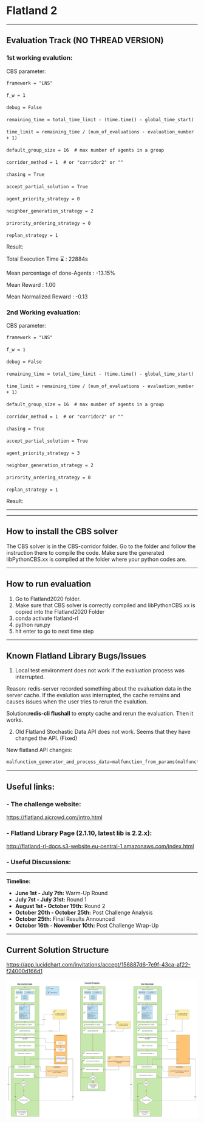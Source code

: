 # Flatland 2

---
## Evaluation Track  (NO THREAD VERSION)
### 1st working evalution:
CBS parameter: 

    framework = "LNS"
    
    f_w = 1
    
    debug = False
    
    remaining_time = total_time_limit - (time.time() - global_time_start)
    
    time_limit = remaining_time / (num_of_evaluations - evaluation_number + 1)
    
    default_group_size = 16  # max number of agents in a group
    
    corridor_method = 1  # or "corridor2" or ""
    
    chasing = True
    
    accept_partial_solution = True
    
    agent_priority_strategy = 0
    
    neighbor_generation_strategy = 2
    
    prirority_ordering_strategy = 0
    
    replan_strategy = 1
    

Result:

  Total Execution Time ⌛ : 22884s
  
  Mean percentage of done-Agents : -13.15%
  
  Mean Reward : 1.00
  
  Mean Normalized Reward : -0.13
  
  
### 2nd Working evaluation:
CBS parameter: 

    framework = "LNS"
    
    f_w = 1
    
    debug = False
    
    remaining_time = total_time_limit - (time.time() - global_time_start)
    
    time_limit = remaining_time / (num_of_evaluations - evaluation_number + 1)
    
    default_group_size = 16  # max number of agents in a group
    
    corridor_method = 1  # or "corridor2" or ""
    
    chasing = True
    
    accept_partial_solution = True
    
    agent_priority_strategy = 3
    
    neighbor_generation_strategy = 2
    
    prirority_ordering_strategy = 0
    
    replan_strategy = 1


Result:



---


---
## How to install the CBS solver

The CBS solver is in the CBS-corridor folder. Go to the folder and follow the instruction there to compile the code. 
Make sure the generated libPythonCBS.xx is compiled at the folder where your python codes are.

---
## How to run evaluation

1. Go to Flatland2020 folder. 
2. Make sure that CBS solver is correctly compiled and libPythonCBS.xx is copied into the Flatland2020 Folder
3. conda activate flatland-rl
4. python run.py
5. hit enter to go to next time step

---

## Known Flatland Library Bugs/Issues

1. Local test environment does not work if the evaluation process was interrupted.

Reason: redis-server recorded something about the evaluation data in the server cache. If the evalution was interrupted, the cache remains and causes issues when the user tries to rerun the evalution. 

Solution:**redis-cli flushall** to empty cache and rerun the evaluation. Then it works.

2. Old Flatland Stochastic Data API does not work. Seems that they have changed the API. (Fixed)

New flatland API changes: 

```python
malfunction_generator_and_process_data=malfunction_from_params(malfunction_rate=malfunction_rate, min_duration=min_duration, max_duration= max_duration)
```

---

## Useful links: 

  ### - The challenge website: 
  https://flatland.aicrowd.com/intro.html 

  ### - Flatland Library Page (2.1.10, latest lib is 2.2.x):
   http://flatland-rl-docs.s3-website.eu-central-1.amazonaws.com/index.html 

  ### - Useful Discussions:

---

**Timeline:** 

- **June 1st - July 7th:** Warm-Up Round
- **July 7st - July 31st:** Round 1
- **August 1st - October 19th:** Round 2
- **October 20th - October 25th:** Post Challenge Analysis
- **October 25th:** Final Results Announced
- **October 16th - November 10th:** Post Challenge Wrap-Up

----

## Current Solution Structure

https://app.lucidchart.com/invitations/accept/156887d6-7e9f-43ca-af22-f24000d166d1

![image](Structure.png)


